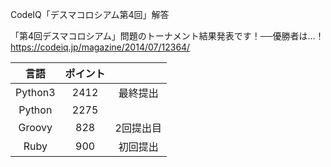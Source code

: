 CodeIQ「デスマコロシアム第4回」解答  
  
「第4回デスマコロシアム」問題のトーナメント結果発表です！──優勝者は…！  
https://codeiq.jp/magazine/2014/07/12364/  
  
|言語|ポイント|              |  
|:--:|:------:|:------------:|  
|Python3|2412|最終提出|  
|Python|2275||  
|Groovy|828|2回提出目|  
|Ruby|900|初回提出|  
